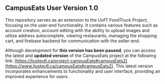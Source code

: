 ## CampusEats User Version 1.0

This repository serves as an extension to the UofT FoodTruck Project, focusing on the user-end functionality. It contains various features such as account creation, account editing with the ability to upload images and utilize address autocomplete, viewing restaurants, managing the shopping cart, and firebase backend for communication with the seller-end.

Although development for **this version has been paused**, you can access the latest and **updated version** of the CampusEats project at the following link: [https://liustev6.ca/project-campusEats#campusEats2](https://www.liustev6.ca/campusEats#campusEats2). This latest version incorporates enhancements to functionality and user interface, providing an improved experience for users.
